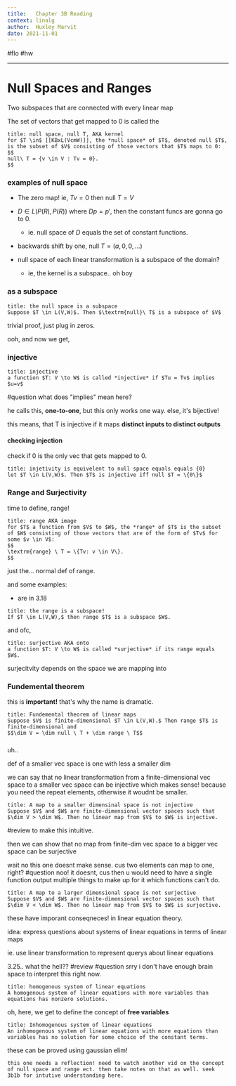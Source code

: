 ```yaml
---
title:   Chapter 3B Reading
context: linalg
author:  Huxley Marvit
date: 2021-11-01
---
```


#flo  #hw 

***

# Null Spaces and Ranges

Two subspaces that are connected with every linear map 

The set of vectors that get mapped to 0 is called the 

```ad-def
title: null space, null T, AKA kernel
for $T \in$ [[KBxL(VcmW)]], the *null space* of $T$, denoted null $T$, is the subset of $V$ consisting of those vectors that $T$ maps to 0:
$$ 
null\ T = {v \in V : Tv = 0}. 
$$
```

### examples of null space
- The zero map! ie, $Tv=0$ then $\textrm{null}\ T = V$
- $D \in L(P(R), P(R))$ where $Dp=p'$, then the constant funcs are gonna go to 0.
	- ie. null space of $D$ equals the set of constant functions.
- backwards shift by one, $\textrm{null}\ T = {(a, 0,0,...)}$



- null space of each linear transformation is a subspace of the domain?
	- ie, the kernel is a subspace.. oh boy


### as a subspace

```ad-def
title: the null space is a subspace
Suppose $T \in L(V,W)$. Then $\textrm{null}\ T$ is a subspace of $V$
```
trivial proof, just plug in zeros.


ooh, and now we get, 

### injective

```ad-def
title: injective
a function $T: V \to W$ is called *injective* if $Tu = Tv$ implies $u=v$
```
#question what does "implies" mean here?

he calls this, **one-to-one**, but this only works one way. else, it's bijective!

this means, that T is injective if it maps **distinct inputs to distinct outputs**


#### checking injection
check if 0 is the only vec that gets mapped to 0. 

```ad-def
title: injetivity is equivelent to null space equals equals {0}
let $T \in L(V,W)$. Then $T$ is injective iff null $T = \{0\}$ 
```

### Range and Surjectivity

time to define, range!

```ad-def
title: range AKA image
for $T$ a function from $V$ to $W$, the *range* of $T$ is the subset of $W$ consisting of those vectors that are of the form of $Tv$ for some $v \in V$: 
$$
\textrm{range} \ T = \{Tv: v \in V\}.
$$

```
just the... normal def of range.

and some examples:
- are in 3.18

```ad-def
title: the range is a subspace!
If $T \in L(V,W),$ then range $T$ is a subspace $W$.
```

and ofc,

```ad-def
title: surjective AKA onto
a function $T: V \to W$ is called *surjective* if its range equals $W$.
```

surjecitvity depends on the space we are mapping into


### Fundemental theorem
this is **important!** that's why the name is dramatic.
```ad-def
title: Fundemental theorem of linear maps
Suppose $V$ is finite-dimensional $T \in L(V,W).$ Then range $T$ is finite-dimensional and 
$$\dim V = \dim null \ T + \dim range \ T$$
```
### 

uh..

def of a smaller vec space is one with less a smaller dim

we can say that no linear transformation from a finite-dimensional vec space to a smaller vec space can be injective
which makes sense! because you need the repeat elements, otherwise it woudnt be smaller. 
```ad-def
title: A map to a smaller dimensinal space is not injective
Suppose $V$ and $W$ are finite-dimensional vector spaces such that $\dim V > \dim W$. Then no linear map from $V$ to $W$ is injective.
```

#review to make this intuitive.

then we can show that no map from finite-dim vec space to a bigger vec space can be surjective

wait no this one doesnt make sense. 
cus two elements can map to one, right? #question
noo! it doesnt, cus then u would need to have a single function output multiple things to make up for it which functions can't do.


```ad-def
title: A map to a larger dimensional space is not surjective
Suppose $V$ and $W$ are finite-dimensional vector spaces such that $\dim V < \dim W$. Then no linear map from $V$ to $W$ is surjective.
```

these have imporant conseqneces! in linear equation theory.


idea: express questions about systems of linear equations in terms of linear maps

ie. use linear transformation to represent querys about linear equations

3.25.. what the hell?? #review #question srry i don't have enough brain space to interpret this right now.


```ad-def
title: homogenous system of linear equations
A homogenous system of linear equations with more variables than equations has nonzero solutions.
```
oh, here, we get to define the concept of **free variables**


```ad-def
title: Inhomogenous system of linear equations
An inhomogenous system of linear equations with more equations than variables has no solution for some choice of the constant terms.
```
these can be proved using gaussian elim!


```ad-reflection
this one needs a reflection! need to watch another vid on the concept of null space and range ect. then take notes on that as well. seek 3b1b for intutive understanding here.
```








